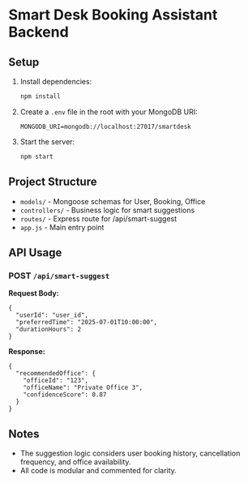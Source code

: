 # Smart Desk Booking Assistant Backend

## Setup

1. Install dependencies:
   ```bash
   npm install
   ```
2. Create a `.env` file in the root with your MongoDB URI:
   ```env
   MONGODB_URI=mongodb://localhost:27017/smartdesk
   ```
3. Start the server:
   ```bash
   npm start
   ```

## Project Structure
- `models/` - Mongoose schemas for User, Booking, Office
- `controllers/` - Business logic for smart suggestions
- `routes/` - Express route for /api/smart-suggest
- `app.js` - Main entry point

## API Usage
### POST `/api/smart-suggest`
**Request Body:**
```
{
  "userId": "user_id",
  "preferredTime": "2025-07-01T10:00:00",
  "durationHours": 2
}
```
**Response:**
```
{
  "recommendedOffice": {
    "officeId": "123",
    "officeName": "Private Office 3",
    "confidenceScore": 0.87
  }
}
```

## Notes
- The suggestion logic considers user booking history, cancellation frequency, and office availability.
- All code is modular and commented for clarity. 